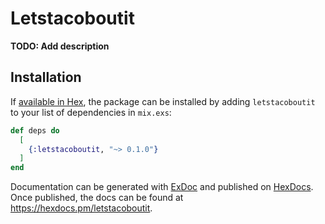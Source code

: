 # Letstacoboutit

**TODO: Add description**

## Installation

If [available in Hex](https://hex.pm/docs/publish), the package can be installed
by adding `letstacoboutit` to your list of dependencies in `mix.exs`:

```elixir
def deps do
  [
    {:letstacoboutit, "~> 0.1.0"}
  ]
end
```

Documentation can be generated with [ExDoc](https://github.com/elixir-lang/ex_doc)
and published on [HexDocs](https://hexdocs.pm). Once published, the docs can
be found at <https://hexdocs.pm/letstacoboutit>.

